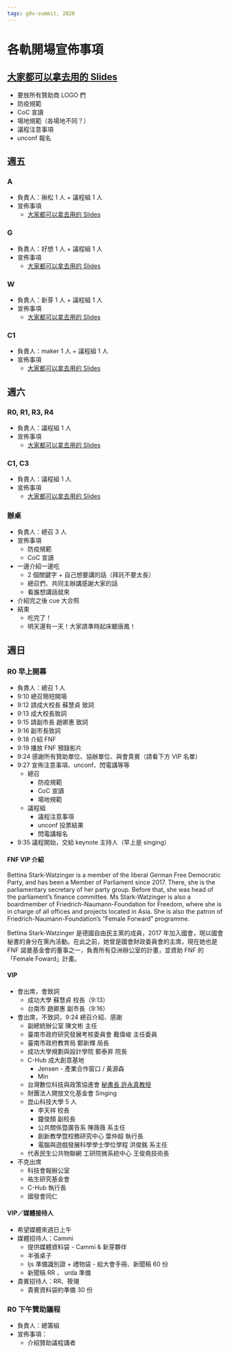 ```yaml
---
tags: g0v-summit, 2020
---
```

# 各軌開場宣佈事項

## [大家都可以拿去用的 Slides](https://docs.google.com/presentation/d/1s1w2jRP1DOg6hW0hwOQUpViAEIZZvMi6yE5qEEtIvR0/edit)
- 要放所有贊助商 LOGO 們
- 防疫規範
- CoC 宣讀
- 場地規範（各場地不同？）
- 議程注意事項
- unconf 報名

## 週五
### A
- 負責人：揪松 1 人 + 議程組 1 人
- 宣佈事項
    - [大家都可以拿去用的 Slides](https://docs.google.com/presentation/d/1s1w2jRP1DOg6hW0hwOQUpViAEIZZvMi6yE5qEEtIvR0/edit)
### G
- 負責人：好想 1 人 + 議程組 1 人
- 宣佈事項
    - [大家都可以拿去用的 Slides](https://docs.google.com/presentation/d/1s1w2jRP1DOg6hW0hwOQUpViAEIZZvMi6yE5qEEtIvR0/edit)
### W
- 負責人：新芽 1 人 + 議程組 1 人
- 宣佈事項
    - [大家都可以拿去用的 Slides](https://docs.google.com/presentation/d/1s1w2jRP1DOg6hW0hwOQUpViAEIZZvMi6yE5qEEtIvR0/edit)
### C1
- 負責人：maker 1 人 + 議程組 1 人
- 宣佈事項
    - [大家都可以拿去用的 Slides](https://docs.google.com/presentation/d/1s1w2jRP1DOg6hW0hwOQUpViAEIZZvMi6yE5qEEtIvR0/edit)

## 週六
### R0, R1, R3, R4
- 負責人：議程組 1 人
- 宣佈事項
    - [大家都可以拿去用的 Slides](https://docs.google.com/presentation/d/1s1w2jRP1DOg6hW0hwOQUpViAEIZZvMi6yE5qEEtIvR0/edit)

### C1, C3
- 負責人：議程組 1 人
- 宣佈事項
    - [大家都可以拿去用的 Slides](https://docs.google.com/presentation/d/1s1w2jRP1DOg6hW0hwOQUpViAEIZZvMi6yE5qEEtIvR0/edit)

### 辦桌
- 負責人：總召 3 人
- 宣佈事項
    - 防疫規範
    - CoC 宣讀
- 一邊介紹一邊吃
    - 2 個關鍵字 + 自己想要講的話（拜託不要太長）
    - 總召們、共同主辦講感謝大家的話
    - 看誰想講話就來
- 介紹完之後 cue 大合照
- 結束
    - 吃完了！
    - 明天還有一天！大家請準時起床聽唐鳳！

## 週日
### R0 早上開幕
- 負責人：總召 1 人
- 9:10 總召簡短開場
- 9:12 請成大校長 蘇慧貞 致詞
- 9:13 成大校長致詞
- 9:15 請副市長 趙卿惠 致詞
- 9:16 副市長致詞
- 9:18 介紹 FNF
- 9:19 播放 FNF 預錄影片
- 9:24 感謝所有贊助單位、協辦單位、與會貴賓（請看下方 VIP 名單）
- 9:27 宣佈注意事項、unconf、閃電講等等
    - 總召
        - 防疫規範
        - CoC 宣讀
        - 場地規範
    - 議程組
        - 議程注意事項
        - unconf 投票結果
        - 閃電講報名
- 9:35 議程開始，交給 keynote 主持人（早上是 singing）

#### FNF VIP 介紹
Bettina Stark-Watzinger is a member of the liberal German Free Democratic Party, and has been a Member of Parliament since 2017. There, she is the parliamentary secretary of her party group. Before that, she was head of the parliament’s finance committee.  Ms Stark-Watzinger is also a boardmember of Friedrich-Naumann-Foundation for Freedom, where she is in charge of all offices and projects located in Asia. She is also the patron of Friedrich-Naumann-Foundation’s “Female Forward” programme. 

Bettina Stark-Watzinger 是德國自由民主黨的成員，2017 年加入國會，現以國會秘書的身分在黨內活動。在此之前，她曾是國會財政委員會的主席，現在她也是 FNF 諾曼基金會的董事之一，負責所有亞洲辦公室的計畫，並資助 FNF 的「Female Foward」計畫。

#### VIP
- 會出席，會致詞
    - 成功大學 蘇慧貞 校長（9:13）
    - 台南市 趙卿惠 副市長（9:16）
- 會出席，不致詞，9:24 總召介紹、感謝
    - 副總統辦公室 陳文彬 主任
    - 臺南市政府研究發展考核委員會 戴偉峻 主任委員
    - 臺南市政府教育局 鄭新輝 局長
    - 成功大學規劃與設計學院 鄭泰昇 院長
    - C-Hub 成大創意基地 
        - Jensen - 產業合作窗口 / 黃源森
        - Min
    - 台灣數位科技與政策協進會 [秘書長 許永真教授](https://www.csie.ntu.edu.tw/people/bio.php?PID=43)
    - 財團法人開放文化基金會 Singing 
    - 崑山科技大學 5 人
        - 李天祥 校長
        - 鐘俊顏 副校長
        - 公共關係暨廣告系 陳薇薇 系主任
        - 創新教學暨校務研究中心 葉仲超 執行長
        - 電腦與遊戲發展科學學士學位學程 洪俊銘 系主任 
    - 代表民生公共物聯網 工研院微系統中心 王俊堯技術長
- 不克出席
    - 科技會報辦公室
    - 祐生研究基金會
    - C-Hub 執行長
    - 國發會同仁

#### VIP／媒體接待人
- 希望媒體來週日上午
- 媒體招待人：Cammi 
    - 提供媒體資料袋 - Cammi & 新芽夥伴
    - 半張桌子
    - Ijs 準備識別證 + 禮物袋 - 給大會手冊、新聞稿 60 份
    - 新聞稿 RR 、 urda 準備
- 貴賓招待人：RR、筱翎
    - 貴賓資料袋約準備 30 份

### R0 下午贊助議程
- 負責人：總籌組
- 宣佈事項：
    - 介紹贊助議程講者